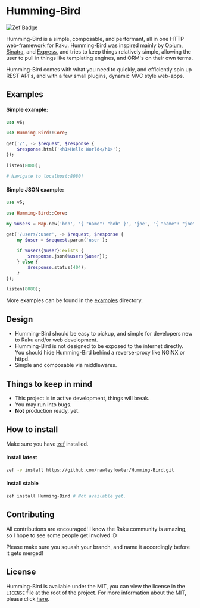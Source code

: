 # Humming-Bird
![Zef Badge](https://raku.land/zef:rawleyfowler/Humming-Bird/badges/version)

Humming-Bird is a simple, composable, and performant, all in one HTTP web-framework for Raku.
Humming-Bird was inspired mainly by [Opium](https://github.com/rgrinberg/opium), [Sinatra](https://sinatrarb.com), and [Express](https://expressjs.com), and tries to keep
things relatively simple, allowing the user to pull in things like templating engines,
and ORM's on their own terms.

Humming-Bird comes with what you need to quickly, and efficiently spin up REST API's, and with a few small plugins, dynamic MVC style web-apps.

## Examples

#### Simple example:
```raku
use v6;

use Humming-Bird::Core;

get('/', -> $request, $response {
    $response.html('<h1>Hello World</h1>');
});

listen(8080);

# Navigate to localhost:8080!
```

#### Simple JSON example:
```raku
use v6;

use Humming-Bird::Core;

my %users = Map.new('bob', '{ "name": "bob" }', 'joe', '{ "name": "joe" }');

get('/users/:user', -> $request, $response {
    my $user = $request.param('user');

    if %users{$user}:exists {
        $response.json(%users{$user});
    } else {
        $response.status(404);
    }
});

listen(8080);
```

More examples can be found in the [examples](https://github.com/rawleyfowler/Humming-Bird/tree/main/examples) directory.

## Design
- Humming-Bird should be easy to pickup, and simple for developers new to Raku and/or web development.
- Humming-Bird is not designed to be exposed to the internet directly. You should hide Humming-Bird behind a reverse-proxy like NGiNX or httpd.
- Simple and composable via middlewares.

## Things to keep in mind
- This project is in active development, things will break.
- You may run into bugs.
- **Not** production ready, yet.

## How to install
Make sure you have [zef](https://github.com/ugexe/zef) installed.

#### Install latest
```bash
zef -v install https://github.com/rawleyfowler/Humming-Bird.git
```

#### Install stable
```bash
zef install Humming-Bird # Not available yet.
```

## Contributing
All contributions are encouraged! I know the Raku community is amazing, so I hope to see
some people get involved :D

Please make sure you squash your branch, and name it accordingly before it gets merged!

## License
Humming-Bird is available under the MIT, you can view the license in the `LICENSE` file
at the root of the project. For more information about the MIT, please click
[here](https://mit-license.org/).

